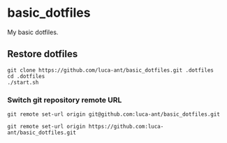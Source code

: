 # basic_dotfiles
My basic dotfiles.

## Restore dotfiles

```
git clone https://github.com/luca-ant/basic_dotfiles.git .dotfiles
cd .dotfiles
./start.sh
```

### Switch git repository remote URL
```
git remote set-url origin git@github.com:luca-ant/basic_dotfiles.git
```

```
git remote set-url origin https://github.com:luca-ant/basic_dotfiles.git
```
